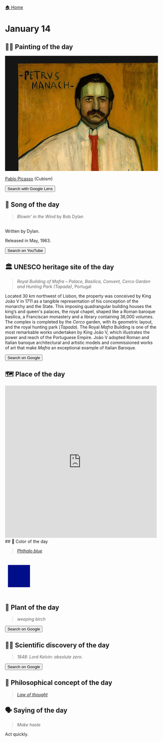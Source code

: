 
[🏠 Home](../../index.md)

# January 14

## 🧑‍🎨 Painting of the day

<img width="600" src="../img/Pablo_Picasso_4.jpg">

[Pablo Picasso](http://en.wikipedia.org/wiki/Pablo_Picasso) (Cubism)

<button class="btn btn-success"
onclick=" window.open('https://lens.google.com/uploadbyurl?url=https://iretes.github.io/one-a-day/data/img/Pablo_Picasso_4.jpg','_blank')">
Search with Google Lens
</button>

## 🎼 Song of the day

> *Blowin' in the Wind*
by Bob Dylan

<br />Written by Dylan.

Released in May, 1963.

<button class="btn btn-success"
onclick=" window.open('http://www.youtube.com/search?q=Blowin  in the Wind by Bob Dylan','_blank')">
Search on YouTube
</button>

## 🏛️ UNESCO heritage site of the day

> *Royal Building of <i>Mafra</i> – Palace, Basilica, Convent, <i>Cerco</i> Garden and Hunting Park (<i>Tapada</i>)*, Portugal

Located 30 km northwest of Lisbon, the property was conceived by King João V in 1711 as a tangible representation of his conception of the monarchy and the State. This imposing quadrangular building houses the king’s and queen's palaces, the royal chapel, shaped like a Roman baroque basilica, a Franciscan monastery and a library containing 36,000 volumes. The complex is completed by the <em>Cerco</em> garden, with its geometric layout, and the royal hunting park (<em>Tapada</em>). The Royal <em>Mafra</em> Building is one of the most remarkable works undertaken by King João V, which illustrates the power and reach of the Portuguese Empire. João V adopted Roman and Italian baroque architectural and artistic models and commissioned works of art that make <em>Mafra</em> an exceptional example of Italian Baroque.

<button class="btn btn-success"
onclick=" window.open('http://www.google.com/search?q=Royal Building of <i>Mafra</i> – Palace, Basilica, Convent, <i>Cerco</i> Garden and Hunting Park (<i>Tapada</i>)','_blank')">
Search on Google
</button>

## 🗺️ Place of the day

<iframe
src="https://www.mapcrunch.com"
name="mapcrunch"
width="500"
height="500"
allowTransparency="true"
scrolling="no"
frameborder="0"
>
</iframe>
## 🎨 Color of the day

> *[Phthalo blue](https://en.wikipedia.org/wiki/Phthalocyanine_Blue_BN)*

<div style="color:#000F89; font-size: 100px;">&#9632;</div>

## 🌿 Plant of the day

> *weeping birch*

<button class="btn btn-success"
onclick=" window.open('http://www.google.com/search?q=weeping birch','_blank')">
Search on Google
</button>

## 🧑‍🔬 Scientific discovery of the day

> *1848: Lord Kelvin: absolute zero.*

<button class="btn btn-success"
onclick=" window.open('http://www.google.com/search?q=1848: Lord Kelvin: absolute zero.','_blank')"> 
Search on Google
</button>

## 💭 Philosophical concept of the day

> *[Law of thought](https://en.wikipedia.org/wiki/Law_of_thought)*

## 🗣️ Saying of the day

> *Make haste*

Act quickly.
